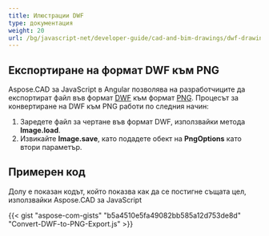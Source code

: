 ```yaml
---
title: Илюстрации DWF
type: документация
weight: 20
url: /bg/javascript-net/developer-guide/cad-and-bim-drawings/dwf-drawings/
---
```


## **Експортиране на формат DWF към PNG**

Aspose.CAD за JavaScript в Angular позволява на разработчиците да експортират файл във формат [DWF](https://docs.fileformat.com/cad/dwf/) към формат [PNG](https://docs.fileformat.com/image/png/).
Процесът за конвертиране на DWF към PNG работи по следния начин:

1. Заредете файл за чертане във формат DWF, използвайки метода **Image.load**.
1. Извикайте **Image.save**, като подадете обект на **PngOptions** като втори параметър.

## Примерен код

Долу е показан кодът, който показва как да се постигне същата цел, използвайки Aspose.CAD за JavaScript

{{< gist "aspose-com-gists" "b5a4510e5fa49082bb585a12d753de8d" "Convert-DWF-to-PNG-Export.js" >}}
